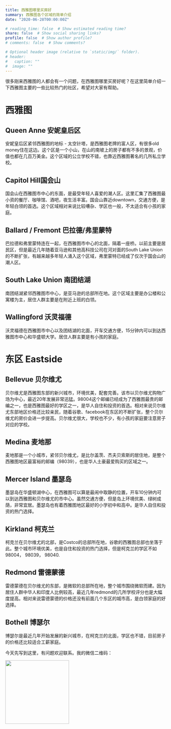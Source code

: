 ```yaml
---
title: 西雅图哪里买房好
summary: 西雅图各个区域的简单介绍
date: "2020-06-28T00:00:00Z"

# reading_time: false  # Show estimated reading time?
share: false  # Show social sharing links?
profile: false  # Show author profile?
# comments: false  # Show comments?

# Optional header image (relative to `static/img/` folder).
# header:
#   caption: ""
#  image: ""
---
```


很多刚来西雅图的人都会有一个问题，在西雅图哪里买房好呢？在这里简单介绍一下西雅图主要的一些比较热门的社区，希望对大家有帮助。

# 西雅图
## Queen Anne 安妮皇后区
安妮皇后区紧邻西雅图的地标 - 太空针塔，是西雅图老牌的富人区，有很多old money住在这边。这个区是一个小山，在山的南坡上的房子都有不多的景观，价值也都在几百万美金。这个区域的公立学校不错，也靠近西雅图著名的几所私立学校。

## Capitol Hill国会山
国会山在西雅图市中心的东面，是最受年轻人喜爱的潮人区。这里汇集了西雅图最小资的餐厅、咖啡馆、酒吧，夜生活丰富。国会山靠近downtown，交通方便，是年轻白领的首选。这个区域相对来说比较嘈杂、学区也一般，不太适合有小孩的家庭。

## Ballard / Fremont 巴拉德/弗里蒙特
巴拉德和弗里蒙特连在一起，在西雅图市中心的北面，隔着一座桥。以前主要是居民区，但是最近几年随着亚马逊和其他高科技公司在河对面的South Lake Union的不断扩张，有越来越多年轻人涌入这个区域，弗里蒙特已经成了仅次于国会山的潮人区。

## South Lake Union 南团结湖
南团结湖紧邻西雅图市中心，是亚马逊的总部所在地。这个区域主要是办公楼和公寓楼为主，居住人群主要是在附近上班的白领。

## Wallingford 沃灵福德
沃灵福德在西雅图市中心以及团结湖的北面，开车交通方便，15分钟内可以到达西雅图市中心和华盛顿大学。居住人群主要是有小孩的家庭。

# 东区 Eastside
## Bellevue 贝尔维尤
贝尔维尤是西雅图东部的新兴城市，环境优美，配套完善。该市以贝尔维尤购物广场为中心，最近20年发展非常迅猛。98004这个邮编已经成为了西雅图最贵的邮编之一，也是西雅图最好的学区之一，是华人自住和投资的首选。相对来说贝尔维尤东部地区价格还比较亲民，随着谷歌、facebook在东区的不断扩张，整个贝尔维尤的房价会进一步提高。贝尔维尤很大，学校也不少，有小孩的家庭要注意房子对应的学校。

## Medina 麦地那
麦地那是一个小城市，紧邻贝尔维尤，是比尔盖茨、杰夫贝索斯的居住地，是整个西雅图地区最富裕的邮编（98039），也是华人土豪最爱购买的区域之一。

## Mercer Island 墨瑟岛
墨瑟岛在华盛顿湖中心，在西雅图可以算是最闹中取静的位置，开车10分钟内可以到达西雅图和贝尔维尤的市中心。虽然交通方便，但是岛上环境优美、绿树成荫，非常宜居。墨瑟岛也有着西雅图地区最好的小学初中和高中。是华人自住和投资的热门选择。

## Kirkland 柯克兰
柯克兰在贝尔维尤的北部，是Costco的总部所在地，谷歌的西雅图总部也坐落于此。整个城市环境优美，也是自住和投资的热门选择，但是柯克兰的学区不如98004， 98039， 98040.

## Redmond 雷德蒙德
雷德蒙德在贝尔维尤的东部，是微软的总部所在地，整个城市围绕微软而建。因为居住人群中华人和印度人比例较高，最近几年redmond的几所学校评分也是大幅度提高。相对来说雷德蒙德的价格还没有前面几个东区的城市高，是白领家庭的好选择。

## Bothell 博瑟尔
博瑟尔是最近几年开始发展的新兴城市，在柯克兰的北面，学区也不错，目前房子的价格还比较适合工薪家庭。

今天先写到这里，有问题欢迎联系。我的微信二维码：

<img src="https://seattlepro.net/images/wechat.JPG " alt="" title="" width="200" height="200" />